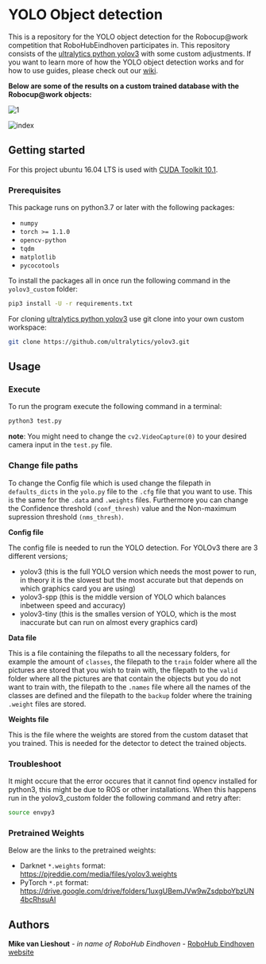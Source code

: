 # YOLO Object detection 

This is a repository for the YOLO object detection for the Robocup@work competition that RoboHubEindhoven participates in. This repository consists of the [ultralytics python yolov3](https://github.com/ultralytics/yolov3) with some custom adjustments. If you want to learn more of how the YOLO object detection works and for how to use guides, please check out our [wiki](https://github.com/RoboHubEindhoven/suii/wiki/YOLO-Object-detection).

**Below are some of the results on a custom trained database with the Robocup@work objects:**

![1](https://user-images.githubusercontent.com/39261806/58866927-d4df8180-86b9-11e9-82fa-778f1cc614f9.jpeg)

![index](https://user-images.githubusercontent.com/39261806/58866982-ede83280-86b9-11e9-80dd-680a19e43adf.jpeg)

## Getting started

For this project ubuntu 16.04 LTS is used with [CUDA Toolkit 10.1](https://developer.nvidia.com/cuda-downloads).

### Prerequisites

This package runs on python3.7 or later with the following packages:

* `numpy`
* `torch >= 1.1.0`
* `opencv-python`
* `tqdm`
* `matplotlib`
* `pycocotools`

To install the packages all in once run the following command in the `yolov3_custom` folder:

```bash
pip3 install -U -r requirements.txt
```

For cloning [ultralytics python yolov3](https://github.com/ultralytics/yolov3) use git clone into your own custom workspace:

```bash
git clone https://github.com/ultralytics/yolov3.git
```

## Usage

### Execute

To run the program execute the following command in a terminal:

```bash
python3 test.py
```

**note**: You might need to change the `cv2.VideoCapture(0)` to your desired camera input in the `test.py` file.

### Change file paths

To change the Config file which is used change the filepath in `defaults_dicts` in the `yolo.py` file to the `.cfg` file that you want to use. This is the same for the `.data` and `.weights` files.
Furthermore you can change the Confidence threshold `(conf_thresh)` value and the Non-maximum supression threshold `(nms_thresh)`.

**Config file**

The config file is needed to run the YOLO detection. For YOLOv3 there are 3 different versions;

* yolov3	(this is the full YOLO version which needs the most power to run, in theory it is the slowest but the most accurate but that depends on which graphics card you are using)
* yolov3-spp	(this is the middle version of YOLO which balances inbetween speed and accuracy)
* yolov3-tiny	(this is the smalles version of YOLO, which is the most inaccurate but can run on almost every graphics card)

**Data file**

This is a file containing the filepaths to all the necessary folders, for example the amount of `classes`, the filepath to the `train` folder where all the pictures are stored that you wish to train with, the filepath to the `valid` folder where all the pictures are that contain the objects but you do not want to train with, the filepath to the `.names` file where all the names of the classes are defined and the filepath to the `backup` folder where the training `.weight` files are stored.

**Weights file**

This is the file where the weights are stored from the custom dataset that you trained. This is needed for the detector to detect the trained objects.

### Troubleshoot

It might occure that the error occures that it cannot find opencv installed for python3, this might be due to ROS or other installations. When this happens run in the yolov3_custom folder the following command and retry after:

```bash
source envpy3
```

### Pretrained Weights
Below are the links to the pretrained weights:

* Darknet `*.weights` format: https://pjreddie.com/media/files/yolov3.weights
* PyTorch `*.pt` format: https://drive.google.com/drive/folders/1uxgUBemJVw9wZsdpboYbzUN4bcRhsuAI

## Authors

**Mike van Lieshout** - *in name of RoboHub Eindhoven* - [RoboHub Eindhoven website](https://www.robohub-eindhoven.nl)

